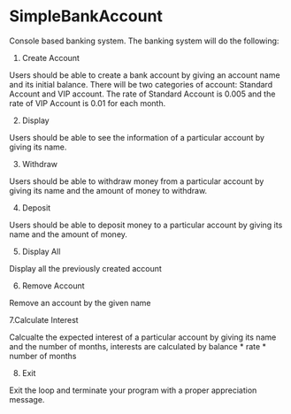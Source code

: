 # SimpleBankAccount
Console based banking system. The banking system will do the following:
1. Create Account

Users should be able to create a bank account by giving an account name and its initial balance. There will be two categories of account: Standard Account and VIP account. The rate of Standard Account is 0.005 and the rate of VIP Account is 0.01 for each month.

2. Display

Users should be able to see the information of a particular account by giving its name.

3. Withdraw

Users should be able to withdraw money from a particular account by giving its name and the amount of money to withdraw.

4. Deposit

Users should be able to deposit money to a particular account by giving its name and the amount of money.

5. Display All

Display all the previously created account

6. Remove Account

Remove an account by the given name

7.Calculate Interest

Calcualte the expected interest of a particular account by giving its name and the number of months, interests are calculated by balance * rate * number of months

8. Exit

Exit the loop and terminate your program with a proper appreciation message.
